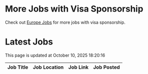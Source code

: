 # More Jobs with Visa Sponsorship

Check out [Europe Jobs](https://github.com/sureshparimi/europejobs#latest-jobs) for more jobs with visa sponsorship.

# Latest Jobs

This page is updated at October 10, 2025 18:20:16

| Job Title | Job Location | Job Link | Job Posted |
| --- | --- | --- | --- |
